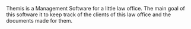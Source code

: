 Themis is a Management Software for a little law office. The main goal of this software it to keep track of the clients of this law office and the documents made for them.
